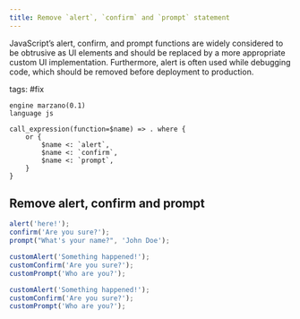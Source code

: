 ```yaml
---
title: Remove `alert`, `confirm` and `prompt` statement
---
```


JavaScript’s alert, confirm, and prompt functions are widely considered to be obtrusive as UI elements and should be replaced by a more appropriate custom UI implementation. Furthermore, alert is often used while debugging code, which should be removed before deployment to production.

tags: #fix

```grit
engine marzano(0.1)
language js

call_expression(function=$name) => . where {
    or {
        $name <: `alert`,
        $name <: `confirm`,
        $name <: `prompt`,
    }
}
```

## Remove alert, confirm and prompt

```typescript
alert('here!');
confirm('Are you sure?');
prompt("What's your name?", 'John Doe');

customAlert('Something happened!');
customConfirm('Are you sure?');
customPrompt('Who are you?');
```

```typescript
customAlert('Something happened!');
customConfirm('Are you sure?');
customPrompt('Who are you?');
```
